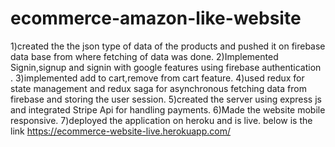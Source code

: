 # ecommerce-amazon-like-website
1)created the the json type of data of the products  and pushed it on firebase data base from where fetching of data was done.
2)Implemented Signin,signup and signin with google features using firebase authentication .
3)implemented add to cart,remove from cart feature.
4)used redux for state management and redux saga for asynchronous fetching data from firebase and storing the user session.
5)created the server using express js  and integrated Stripe Api for handling payments.
6)Made the website mobile responsive.
7)deployed the application on heroku and is live. below is the link
https://ecommerce-website-live.herokuapp.com/
